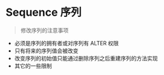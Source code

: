 # Sequence 序列

> 修改序列的注意事项

- 必须是序列的拥有者或对序列有 ALTER 权限
- 只有将来的序列值会被改变
- 改变序列的初始值只能通过删除序列之后重建序列的方法实现
- 其它的一些限制
